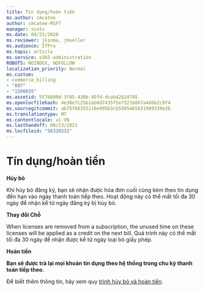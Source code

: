 ```yaml
---
title: Tín dụng/hoàn tiền
ms.author: cmcatee
author: cmcatee-MSFT
manager: scotv
ms.date: 04/21/2020
ms.reviewer: jkinma, jmueller
ms.audience: ITPro
ms.topic: article
ms.service: o365-administration
ROBOTS: NOINDEX, NOFOLLOW
localization_priority: Normal
ms.custom:
- commerce_billing
- "897"
- "1500035"
ms.assetid: 5f76890d-3f85-430b-95fd-dcab42624745
ms.openlocfilehash: 4e38e7c25b1ab0d7435f5e7321b8b7a466b2c9f4
ms.sourcegitcommit: ab75f66355116e995b3cb5505465b31989339e28
ms.translationtype: MT
ms.contentlocale: vi-VN
ms.lasthandoff: 08/13/2021
ms.locfileid: "58320332"
---
```

# <a name="creditrefund"></a>Tín dụng/hoàn tiền

**Hủy bỏ**
  
Khi hủy bỏ đăng ký, bạn sẽ nhận được hóa đơn cuối cùng kèm theo tín dụng đến hạn vào ngày thanh toán tiếp theo. Hoạt động này có thể mất tối đa 30 ngày để nhận kể từ ngày đăng ký bị hủy bỏ.
  
**Thay đổi Chỗ**
  
When licenses are removed from a subscription, the unused time on these licenses will be applied as a credit on the next bill. Quá trình này có thể mất tối đa 30 ngày để nhận được kể từ ngày loại bỏ giấy phép.

**Hoàn tiền**

**Bạn sẽ được trả lại mọi khoản tín dụng theo hệ thống trong chu kỳ thanh toán tiếp theo.**

Để biết thêm thông tin, hãy xem quy [trình hủy bỏ và hoàn tiền](https://docs.microsoft.com/microsoft-365/commerce/subscriptions/cancel-your-subscription). 
